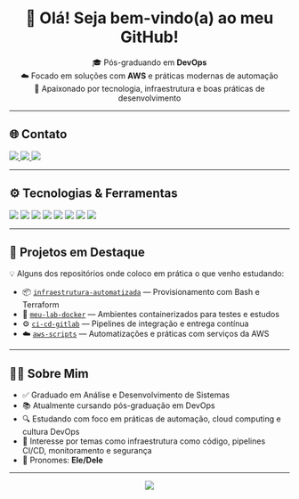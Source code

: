 <h1 align="center">👋 Olá! Seja bem-vindo(a) ao meu GitHub!</h1>

<p align="center">
🎓 Pós-graduando em <strong>DevOps</strong> <br>
☁️ Focado em soluções com <strong>AWS</strong> e práticas modernas de automação <br>
🔧 Apaixonado por tecnologia, infraestrutura e boas práticas de desenvolvimento
</p>

---

## 🌐 Contato

<div align="left">
  <a href="https://www.instagram.com/rafael.valnasio2" target="_blank">
    <img src="https://img.shields.io/badge/Instagram-E4405F?style=for-the-badge&logo=instagram&logoColor=white" />
  </a>
  <a href="https://www.linkedin.com/in/valnasio/" target="_blank">
    <img src="https://img.shields.io/badge/LinkedIn-0077B5?style=for-the-badge&logo=linkedin&logoColor=white" />
  </a>
  <a href="mailto:rafael.valnasio.santos@gmail.com">
    <img src="https://img.shields.io/badge/Gmail-D14836?style=for-the-badge&logo=gmail&logoColor=white" />
  </a>
</div>

---

## ⚙️ Tecnologias & Ferramentas

<div align="left">
  <img src="https://img.shields.io/badge/Docker-2496ED?style=for-the-badge&logo=docker&logoColor=white" />
  <img src="https://img.shields.io/badge/Terraform-7B42BC?style=for-the-badge&logo=terraform&logoColor=white" />
  <img src="https://img.shields.io/badge/Linux-FCC624?style=for-the-badge&logo=linux&logoColor=black" />
  <img src="https://img.shields.io/badge/AWS-232F3E?style=for-the-badge&logo=amazon-aws&logoColor=white" />
  <img src="https://img.shields.io/badge/GitLab-330F63?style=for-the-badge&logo=gitlab&logoColor=white" />
  <img src="https://img.shields.io/badge/Bash-4EAA25?style=for-the-badge&logo=gnubash&logoColor=white" />
  <img src="https://img.shields.io/badge/PHP-777BB4?style=for-the-badge&logo=php&logoColor=white" />
  <img src="https://img.shields.io/badge/HTML5-e34f26?style=for-the-badge&logo=html5&logoColor=white" />
</div>

---

## 🚀 Projetos em Destaque

💡 Alguns dos repositórios onde coloco em prática o que venho estudando:

- 📦 [`infraestrutura-automatizada`](https://github.com/valnasio/infraestrutura-automatizada) — Provisionamento com Bash e Terraform
- 🐳 [`meu-lab-docker`](https://github.com/valnasio/meu-lab-docker) — Ambientes containerizados para testes e estudos
- ⚙️ [`ci-cd-gitlab`](https://github.com/valnasio/ci-cd-gitlab) — Pipelines de integração e entrega contínua
- ☁️ [`aws-scripts`](https://github.com/valnasio/aws-scripts) — Automatizações e práticas com serviços da AWS

---

## 👨‍💻 Sobre Mim

- ✅ Graduado em Análise e Desenvolvimento de Sistemas  
- 📚 Atualmente cursando pós-graduação em DevOps  
- 🔍 Estudando com foco em práticas de automação, cloud computing e cultura DevOps  
- 📌 Interesse por temas como infraestrutura como código, pipelines CI/CD, monitoramento e segurança  
- 👤 Pronomes: **Ele/Dele**  

---

<p align="center">
  <img src="https://capsule-render.vercel.app/api?type=waving&color=gradient&height=100&section=footer"/>
</p>
